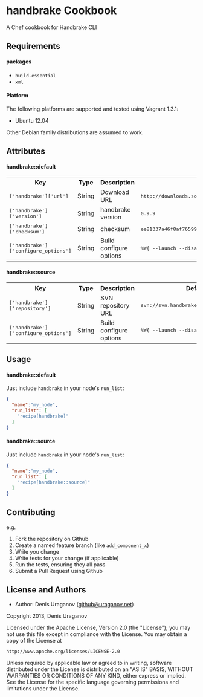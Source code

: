 handbrake Cookbook
==================
A Chef cookbook for Handbrake CLI

Requirements
------------
#### packages
- `build-essential`
- `xml`

#### Platform

The following platforms are supported and tested using Vagrant 1.3.1:

* Ubuntu 12.04

Other Debian family distributions are assumed to work.


Attributes
----------
#### handbrake::default
<table>
  <tr>
    <th>Key</th>
    <th>Type</th>
    <th>Description</th>
    <th>Default</th>
  </tr>
  <tr>
    <td><tt>['handbrake']['url']</tt></td>
    <td>String</td>
    <td>Download URL</td>
    <td><tt>http://downloads.sourceforge.net/project/handbrake</tt></td>
  </tr>
  <tr>
    <td><tt>['handbrake']['version']</tt></td>
    <td>String</td>
    <td>handbrake version</td>
    <td><tt>0.9.9</tt></td>
   </tr>
  <tr>
    <td><tt>['handbrake']['checksum']</tt></td>
    <td>String</td>
    <td>checksum</td>
    <td><tt>ee81337a46f8af76599d6038f193a2c1</tt></td>
   </tr>
  <tr>
    <td><tt>['handbrake']['configure_options']</tt></td>
    <td>String</td>
    <td>Build configure options</td>
    <td><tt>%W{ --launch --disable-gtk }</tt></td>
   </tr>
</table>


#### handbrake::source
<table>
  <tr>
    <th>Key</th>
    <th>Type</th>
    <th>Description</th>
    <th>Default</th>
  </tr>
  <tr>
    <td><tt>['handbrake']['repository']</tt></td>
    <td>String</td>
    <td>SVN repository URL</td>
    <td><tt>svn://svn.handbrake.fr/HandBrake/trunk</tt></td>
  </tr>
  <tr>
    <td><tt>['handbrake']['configure_options']</tt></td>
    <td>String</td>
    <td>Build configure options</td>
    <td><tt>%W{ --launch --disable-gtk }</tt></td>
   </tr>
</table>


Usage
-----
#### handbrake::default
Just include `handbrake` in your node's `run_list`:

```json
{
  "name":"my_node",
  "run_list": [
    "recipe[handbrake]"
  ]
}
```

#### handbrake::source
Just include `handbrake` in your node's `run_list`:

```json
{
  "name":"my_node",
  "run_list": [
    "recipe[handbrake::source]"
  ]
}
```


Contributing
------------
e.g.
1. Fork the repository on Github
2. Create a named feature branch (like `add_component_x`)
3. Write you change
4. Write tests for your change (if applicable)
5. Run the tests, ensuring they all pass
6. Submit a Pull Request using Github

License and Authors
-------------------
- Author: Denis Uraganov (<github@uraganov.net>)

Copyright 2013, Denis Uraganov

Licensed under the Apache License, Version 2.0 (the "License");
you may not use this file except in compliance with the License.
You may obtain a copy of the License at

    http://www.apache.org/licenses/LICENSE-2.0

Unless required by applicable law or agreed to in writing, software
distributed under the License is distributed on an "AS IS" BASIS,
WITHOUT WARRANTIES OR CONDITIONS OF ANY KIND, either express or implied.
See the License for the specific language governing permissions and
limitations under the License.